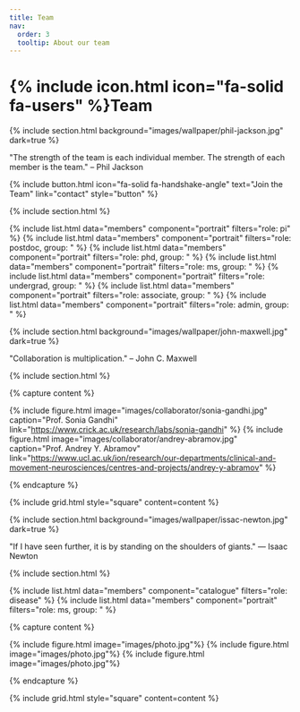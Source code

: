 ```yaml
---
title: Team
nav:
  order: 3
  tooltip: About our team
---
```


# {% include icon.html icon="fa-solid fa-users" %}Team

{% include section.html background="images/wallpaper/phil-jackson.jpg" dark=true %}

"The strength of the team is each individual member. The strength of each member is the team." – Phil Jackson

{% include button.html icon="fa-solid fa-handshake-angle" text="Join the Team" link="contact" style="button" %}

{% include section.html %}

{% include list.html data="members" component="portrait" filters="role: pi" %}
{% include list.html data="members" component="portrait" filters="role: postdoc, group: " %}
{% include list.html data="members" component="portrait" filters="role: phd, group: " %}
{% include list.html data="members" component="portrait" filters="role: ms, group: " %}
{% include list.html data="members" component="portrait" filters="role: undergrad, group: " %}
{% include list.html data="members" component="portrait" filters="role: associate, group: " %}
{% include list.html data="members" component="portrait" filters="role: admin, group: " %}

{% include section.html background="images/wallpaper/john-maxwell.jpg" dark=true %}

"Collaboration is multiplication." – John C. Maxwell

{% include section.html %}

{% capture content %}

{% include figure.html image="images/collaborator/sonia-gandhi.jpg" caption="Prof. Sonia Gandhi" link="https://www.crick.ac.uk/research/labs/sonia-gandhi" %}
{% include figure.html image="images/collaborator/andrey-abramov.jpg" caption="Prof. Andrey Y. Abramov" link="https://www.ucl.ac.uk/ion/research/our-departments/clinical-and-movement-neurosciences/centres-and-projects/andrey-y-abramov" %}

{% endcapture %}

{% include grid.html style="square" content=content %}

{% include section.html background="images/wallpaper/issac-newton.jpg" dark=true %}

"If I have seen further, it is by standing on the shoulders of giants." — Isaac Newton

{% include section.html %}

{% include list.html data="members" component="catalogue" filters="role: disease" %}
{% include list.html data="members" component="portrait" filters="role: ms, group: " %}

{% capture content %}

{% include figure.html image="images/photo.jpg"%}
{% include figure.html image="images/photo.jpg"%}
{% include figure.html image="images/photo.jpg"%}

{% endcapture %}

{% include grid.html style="square" content=content %}
